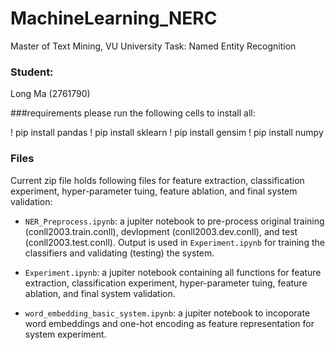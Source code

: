 # MachineLearning_NERC

Master of Text Mining, VU University
Task: Named Entity Recognition

### Student:
Long Ma (2761790)


###requirements
please run the following cells to install all:

! pip install pandas
! pip install sklearn
! pip install gensim 
! pip install numpy 

### Files
Current zip file holds following files for feature extraction, classification experiment, hyper-parameter tuing, feature ablation, and final system validation:

- ```NER_Preprocess.ipynb```: a jupiter notebook to pre-process original training (conll2003.train.conll), devlopment (conll2003.dev.conll), and test (conll2003.test.conll). Output is used in ```Experiment.ipynb``` for training the classifiers and validating (testing) the system.


- ```Experiment.ipynb```: a jupiter notebook containing all functions for feature extraction, classification experiment, hyper-parameter tuing, feature ablation, and final system validation.


- ```word_embedding_basic_system.ipynb```: a jupiter notebook to incoporate word embeddings and one-hot encoding as feature representation for system experiment.
